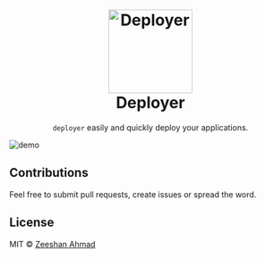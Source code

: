 <h1 align="center">
	<img height="150" src="https://i.imgur.com/fLx1NAS.png" alt="Deployer" />
	<br> Deployer
</h1>
<p align="center"><code>deployer</code> easily and quickly deploy your applications.</p>

<img src="https://i.imgur.com/qC53Wdk.png" alt="demo"/>

## Contributions

Feel free to submit pull requests, create issues or spread the word. 

## License

MIT &copy; [Zeeshan Ahmad](https://twitter.com/ziishaned)
